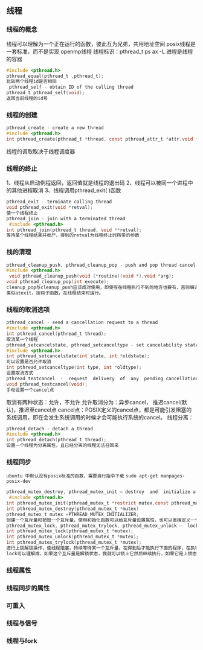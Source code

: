 ## 线程
                                                                           
### 线程的概念
线程可以理解为一个正在运行的函数，彼此互为兄弟，共用地址空间
posix线程是一套标准，而不是实现
openmp线程
线程标识：pthread_t
	ps ax -L
进程是线程的容器        
```c
#include <pthread.h>
pthread_equal(pthread_t ,pthread_t);
比较两个线程id是否相同
 pthread_self - obtain ID of the calling thread
pthread_t pthread_self(void);
返回当前线程的id号

```

### 线程的创建
```c
pthread_create - create a new thread
#include <pthread.h>
int pthread_create(pthread_t *thread, const pthread_attr_t *attr,void *(*start_routine) (void *), void *arg);     
```
线程的调取取决于线程调度器
### 线程的终止
1、线程从启动例程返回，返回值就是线程的退出码
2、线程可以被同一个进程中的其他进程取消
3、线程调用pthread_exit( )函数
```c
pthread_exit - terminate calling thread
void pthread_exit(void *retval);
使一个线程终止
pthread_join - join with a terminated thread
 #include <pthread.h>
int pthread_join(pthread_t thread, void **retval);
等待某个线程结束并收尸，得到的retval为线程终止时所带的参数
``` 

### 栈的清理
```c
pthread_cleanup_push, pthread_cleanup_pop - push and pop thread cancel‐lation clean-up handlers
#include <pthread.h>
 void pthread_cleanup_push(void (*routine)(void *),void *arg);
void pthread_cleanup_pop(int execute);
cleanup_pop与cleanup_push应该成对使用，即使写在线程执行不到的地方也要有，否则编译不过
类似atexit，挂钩子函数，在线程结束时运行。

```
### 线程的取消选项
```c
pthread_cancel - send a cancellation request to a thread
#include <pthread.h>
int pthread_cancel(pthread_t thread);
取消某一个线程
pthread_setcancelstate, pthread_setcanceltype - set cancelability state and type
#include <pthread.h>
int pthread_setcancelstate(int state, int *oldstate);
可以设置是否允许取消
int pthread_setcanceltype(int type, int *oldtype);
设置取消方式
pthread_testcancel  -  request  delivery  of  any  pending cancellation request
void pthread_testcancel(void);
手动设置一个cancel点

```
取消有两种状态：允许，不允许
允许取消分为：异步cancel，
推迟cancel(默认)，推迟至cancel点
cancel点：POSIX定义的cancel点，都是可能引发阻塞的系统调用，即在会发生系统调用的时候才会可能执行系统的cancel。
线程分离：
```c
pthread_detach - detach a thread
#include <pthread.h>	
int pthread_detach(pthread_t thread);
设置一个线程为分离属性，且已经分离的线程无法召回来
```
### 线程同步
 `ubuntu 中默认没有posix标准的函数，需要自行指令下载`
 `sudo apt-get manpages-posix-dev`
 ```c
pthread_mutex_destroy, pthread_mutex_init — destroy  and  initialize a mutex
  #include <pthread.h>
int pthread_mutex_init(pthread_mutex_t *restrict mutex,const pthread_mutexattr_t *restrict attr)
int pthread_mutex_destroy(pthread_mutex_t *mutex)
pthread_mutex_t mutex =PTHREAD_MUTEX_INITIALIZER;
创建一个互斥量和销毁一个互斥量，使用初始化函数可以给互斥量设置属性，也可以直接定义一个互斥量然后赋值PTHREAD_MUTEX_INITIALIZER。
pthread_mutex_lock, pthread_mutex_trylock, pthread_mutex_unlock —  lock and unlock a mutex
int pthread_mutex_lock(pthread_mutex_t *mutex);
int pthread_mutex_unlock(pthread_mutex_t *mutex);
int pthread_mutex_trylock(pthread_mutex_t *mutex);
进行上锁解锁操作，使线程阻塞，持续等待某一个互斥量，在得到后才能执行下面的程序，在执行结束后解锁以释放这个互斥量。
lock可以理解成，如果这个互斥量是解锁状态，我就可以锁上它然后继续执行，如果它是上锁态，我就要等到它被解锁后，锁上它再继续执行。

```
### 线程属性

### 线程同步的属性

### 可重入

### 线程与信号
### 线程与fork
